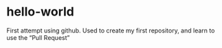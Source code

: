 # hello-world
First attempt using github.  Used to create my first repository, and learn to use the “Pull Request”
